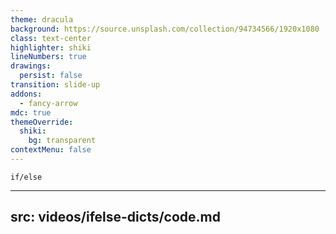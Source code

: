 ```yaml
---
theme: dracula
background: https://source.unsplash.com/collection/94734566/1920x1080
class: text-center
highlighter: shiki
lineNumbers: true
drawings:
  persist: false
transition: slide-up
addons:
  - fancy-arrow
mdc: true
themeOverride:
  shiki:
    bg: transparent
contextMenu: false
---
```


<!-- <FancyArrow arc="0.2" q1="[data-id=python]" pos1="top"  color="lime" roughness="2" width="6" x2="550" y2="200"></FancyArrow> -->

<!-- <div class="absolute bottom-18 left-90 h-[250px] w-[200px] bg-[#15161D] position z-10"></div> -->
<!-- <img src="/python.png" class="absolute bottom-0 left-0 " width="300" height="300" data-id="python" /> -->
<!-- <img src="/linus.png" class="absolute bottom-0 -right-5" width="500" height="500"  data-id="google"/> -->

<div class="flex flex-col items-center justify-end gap-y-20">
<pre><code class="text-8xl">if/else</code></pre>
</div>

---
src: videos/ifelse-dicts/code.md
---
